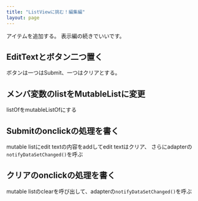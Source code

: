 ```yaml
---
title: "ListViewに挑む！編集編"
layout: page
---
```

アイテムを追加する。
表示編の続きでいいです。

## EditTextとボタン二つ置く

ボタンは一つはSubmit、一つはクリアとする。

## メンバ変数のlistをMutableListに変更

listOfをmutableListOfにする

## Submitのonclickの処理を書く

mutable listにedit textの内容をaddしてedit textはクリア、
さらにadapterの`notifyDataSetChanged()`を呼ぶ

## クリアのonclickの処理を書く

mutable listのclearを呼び出して、adapterの`notifyDataSetChanged()`を呼ぶ